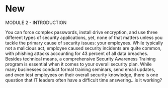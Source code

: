# New
MODULE 2 - INTRODUCTION

You can force complex passwords, install drive encryption, and use three different types of security applications, yet, none of that matters unless you tackle the primary cause of security issues: your employees. While typically not a malicious act, employee caused security incidents are quite common, with phishing attacks accounting for 43 percent of all data breaches. Besides technical means, a comprehensive Security Awareness Training program is essential when it comes to your overall security plan. While many businesses conduct formal training seminars, send email updates, and even test employees on their overall security knowledge, there is one question that IT leaders often have a difficult time answering…is it working?
